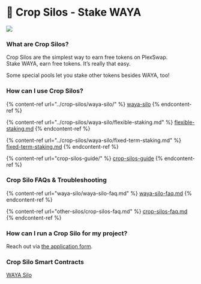 # 🍯 Crop Silos - Stake WAYA

![](../../.gitbook/assets/GAYA-poos-header.png)

### **What are Crop Silos?**

Crop Silos are the simplest way to earn free tokens on PlexSwap.\
Stake WAYA, earn free tokens. It’s really that easy.

Some special pools let you stake other tokens besides WAYA, too!

### **How can I use Crop Silos?**

{% content-ref url="../crop-silos/waya-silo/" %}
[waya-silo](../crop-silos/waya-silo/)
{% endcontent-ref %}

{% content-ref url="../crop-silos/waya-silo/flexible-staking.md" %}
[flexible-staking.md](../crop-silos/waya-silo/flexible-staking.md)
{% endcontent-ref %}

{% content-ref url="../crop-silos/waya-silo/fixed-term-staking.md" %}
[fixed-term-staking.md](../crop-silos/waya-silo/fixed-term-staking.md)
{% endcontent-ref %}

{% content-ref url="crop-silos-guide/" %}
[crop-silos-guide](crop-silos-guide/)
{% endcontent-ref %}

### Crop Silo FAQs & Troubleshooting

{% content-ref url="waya-silo/waya-silo-faq.md" %}
[waya-silo-faq.md](waya-silo/waya-silo-faq.md)
{% endcontent-ref %}

{% content-ref url="other-silos/crop-silos-faq.md" %}
[crop-silos-faq.md](other-silos/crop-silos-faq.md)
{% endcontent-ref %}

### **How can I run a Crop Silo for my project?**

Reach out via [the application form](https://docs.plexswap.finance/contact-us/business-partnerships).

### Crop Silo Smart Contracts <a href="#docs-internal-guid-c4c16237-7fff-3c33-3a56-18ccd8853f86" id="docs-internal-guid-c4c16237-7fff-3c33-3a56-18ccd8853f86"></a>

[WAYA Silo](../../developers/smart-contracts/waya-vault.md)

### &#x20;<a href="#docs-internal-guid-c4c16237-7fff-3c33-3a56-18ccd8853f86" id="docs-internal-guid-c4c16237-7fff-3c33-3a56-18ccd8853f86"></a>



